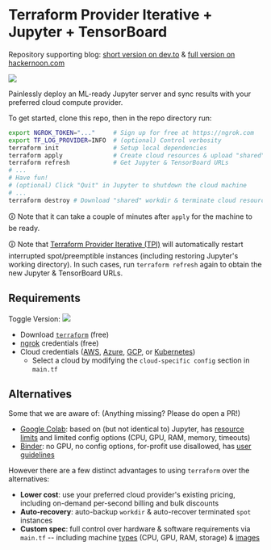 # Terraform Provider Iterative + Jupyter + TensorBoard

Repository supporting blog: [short version on dev.to](https://dev.to/casperdcl/how-to-run-jupyter-in-any-cloud-with-one-command-52me) & [full version on hackernoon.com](https://hackernoon.com/using-jupytertensorboard-in-any-cloud-with-one-command)

![](https://static.iterative.ai/img/tpi/banner-blog-jupyter.png)

Painlessly deploy an ML-ready Jupyter server and sync results with your preferred cloud compute provider.

To get started, clone this repo, then in the repo directory run:

```sh
export NGROK_TOKEN="..."     # Sign up for free at https://ngrok.com
export TF_LOG_PROVIDER=INFO  # (optional) Control verbosity
terraform init               # Setup local dependencies
terraform apply              # Create cloud resources & upload "shared" workdir
terraform refresh            # Get Jupyter & TensorBoard URLs
# ...
# Have fun!
# (optional) Click "Quit" in Jupyter to shutdown the cloud machine
# ...
terraform destroy # Download "shared" workdir & terminate cloud resources
```

🛈 Note that it can take a couple of minutes after `apply` for the machine to be ready.

🛈 Note that [Terraform Provider Iterative (TPI)](https://github.com/iterative/terraform-provider-iterative) will automatically restart interrupted spot/preemptible instances (including restoring Jupyter's working directory). In such cases, run `terraform refresh` again to obtain the new Jupyter & TensorBoard URLs.

## Requirements

Toggle Version: [![](https://img.shields.io/badge/aws-other_clouds-blue.svg?colorA=grey)](https://github.com/iterative/blog-tpi-jupyter/tree/aws#requirements)
<!-- `git checkout generic` for AWS -->

- Download [`terraform`](https://www.terraform.io/downloads.html) (free)
- [ngrok](https://ngrok.com) credentials (free)
- Cloud credentials ([AWS], [Azure], [GCP], or [Kubernetes])
  + Select a cloud by modifying the `cloud-specific config` section in `main.tf`

[AWS]: https://registry.terraform.io/providers/iterative/iterative/latest/docs/guides/authentication#amazon-web-services
[Azure]: https://registry.terraform.io/providers/iterative/iterative/latest/docs/guides/authentication#microsoft-azure
[GCP]: https://registry.terraform.io/providers/iterative/iterative/latest/docs/guides/authentication#google-cloud-platform
[Kubernetes]: https://registry.terraform.io/providers/iterative/iterative/latest/docs/guides/authentication#kubernetes

## Alternatives

Some that we are aware of: (Anything missing? Please do open a PR!)

- [Google Colab](https://colab.research.google.com/): based on (but not identical to) Jupyter, has [resource limits](https://research.google.com/colaboratory/faq.html#resource-limits) and limited config options (CPU, GPU, RAM, memory, timeouts)
- [Binder](https://mybinder.org/): no GPU, no config options, for-profit use disallowed, has [user guidelines](https://mybinder.readthedocs.io/en/latest/about/user-guidelines.html)

However there are a few distinct advantages to using `terraform` over the alternatives:

- **Lower cost**: use your preferred cloud provider's existing pricing, including on-demand per-second billing and bulk discounts
- **Auto-recovery**: auto-backup `workdir` & auto-recover terminated `spot` instances
- **Custom spec**: full control over hardware & software requirements via `main.tf` -- including machine [types](https://registry.terraform.io/providers/iterative/iterative/latest/docs/resources/task#machine-type) (CPU, GPU, RAM, storage) & [images](https://registry.terraform.io/providers/iterative/iterative/latest/docs/resources/task#machine-image)
